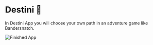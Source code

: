 # Destini 🤔

In Destini App you will choose your own path in an adventure game like Bandersnatch.

![Finished App](https://github.com/londonappbrewery/Images/blob/master/Destini.gif)

